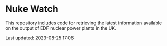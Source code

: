 # Nuke Watch

This repository includes code for retrieving the latest information available on the output of EDF nuclear power plants in the UK.

Last updated: 2023-08-25 17:06